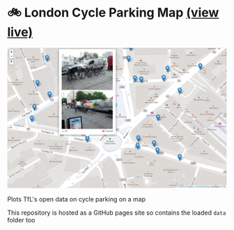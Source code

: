 # 🚲 London Cycle Parking Map [(view live)](https://domdomegg.github.io/london-cycle-parking/)

![Screenshot of the London cycle parking map](screenshot.png)

Plots TfL's open data on cycle parking on a map

This repository is hosted as a GitHub pages site so contains the loaded `data` folder too
